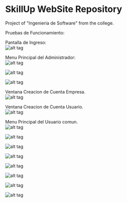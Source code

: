 # SkillUp WebSite Repository 
Project of "Ingenieria de Software" from the college.

Pruebas de Funcionamiento:

Pantalla de Ingreso:<br>
![alt tag](https://github.com/Albertio/SkillUpWebSite/Images/1.jpg)

Menu Principal del Administrador:<br>
![alt tag](https://github.com/Albertio/SkillUpWebSite/Images/2.jpg)


![alt tag](https://github.com/Albertio/SkillUpWebSite/Images/3.jpg)

![alt tag](https://github.com/Albertio/SkillUpWebSite/Images/4.jpg)

Ventana Creacion de Cuenta Empresa.<br>
![alt tag](https://github.com/Albertio/SkillUpWebSite/Images/6.jpg)

Ventana Creacion de Cuenta Usuario.<br>
![alt tag](https://github.com/Albertio/SkillUpWebSite/Images/7.jpg)

Menu Principal del Usuario comun.<br>
![alt tag](https://github.com/Albertio/SkillUpWebSite/Images/8.jpg)

![alt tag](https://github.com/Albertio/SkillUpWebSite/Images/9.jpg)

![alt tag](https://github.com/Albertio/SkillUpWebSite/Images/10.jpg)

![alt tag](https://github.com/Albertio/SkillUpWebSite/Images/11.jpg)

![alt tag](https://github.com/Albertio/SkillUpWebSite/Images/12.jpg)

![alt tag](https://github.com/Albertio/SkillUpWebSite/Images/13.jpg)

![alt tag](https://github.com/Albertio/SkillUpWebSite/Images/14.jpg)

![alt tag](https://github.com/Albertio/SkillUpWebSite/Images/15.jpg)
